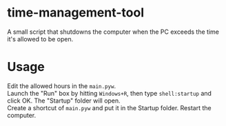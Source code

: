 # time-management-tool
A small script that shutdowns the computer when the PC exceeds the time it's allowed to be open.

# Usage
Edit the allowed hours in the `main.pyw`.  
Launch the "Run" box by hitting `Windows+R`, then type `shell:startup` and click OK. The "Startup" folder will open.  
Create a shortcut of `main.pyw` and put it in the Startup folder. Restart the computer.
